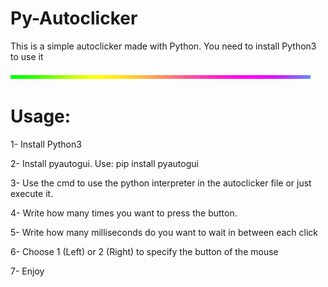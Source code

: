 # Py-Autoclicker
This is a simple autoclicker made with Python. You need to install Python3 to use it

<p>
  <img src="https://raw.githubusercontent.com/Bennitenni111/Bennitenni111/main/rainbowline.gif" />
</p>

# Usage:
<p>
1- Install Python3
</p>
<p>
2- Install pyautogui. Use: pip install pyautogui
</p>
<p>
3- Use the cmd to use the python interpreter in the autoclicker file or just execute it.
</p>
<p>
4- Write how many times you want to press the button.
</p>
<p>
5- Write how many milliseconds do you want to wait in between each click
</p>
<p>
6- Choose 1 (Left) or 2 (Right) to specify the button of the mouse
</p>
<p>
7- Enjoy
</p>
